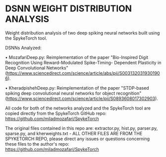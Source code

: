 # DSNN WEIGHT DISTRIBUTION ANALYSIS
Weight distribution analysis of two deep spiking neural networks built using the SpykeTorch tool.

DSNNs Analyzed:

• MozafariDeep.py: Reimplementation of the paper "Bio-Inspired Digit Recognition Using Reward-Modulated Spike-Timing- Dependent Plasticity in Deep Convolutional Networks" (https://www.sciencedirect.com/science/article/abs/pii/S0031320319301906).

• KheradpishehDeep.py: Reimplementation of the paper "STDP-based spiking deep convolutional neural networks for object recognition" (https://www.sciencedirect.com/science/article/pii/S0893608017302903).

All code for both of the networks analyzed and the SpykeTorch tool are copied directly from the SpykeTorch GitHub repo: https://github.com/miladmozafari/SpykeTorch 

The original files contained in this repo are: extractor.py, hist.py, parser.py, sparse.py, and kherweights.txt - ALL OTHER FILES ARE FROM THE SPYKETORCH REPO, please direct any issues or questions concerning these files to the author's repo: https://github.com/miladmozafari/SpykeTorch 
